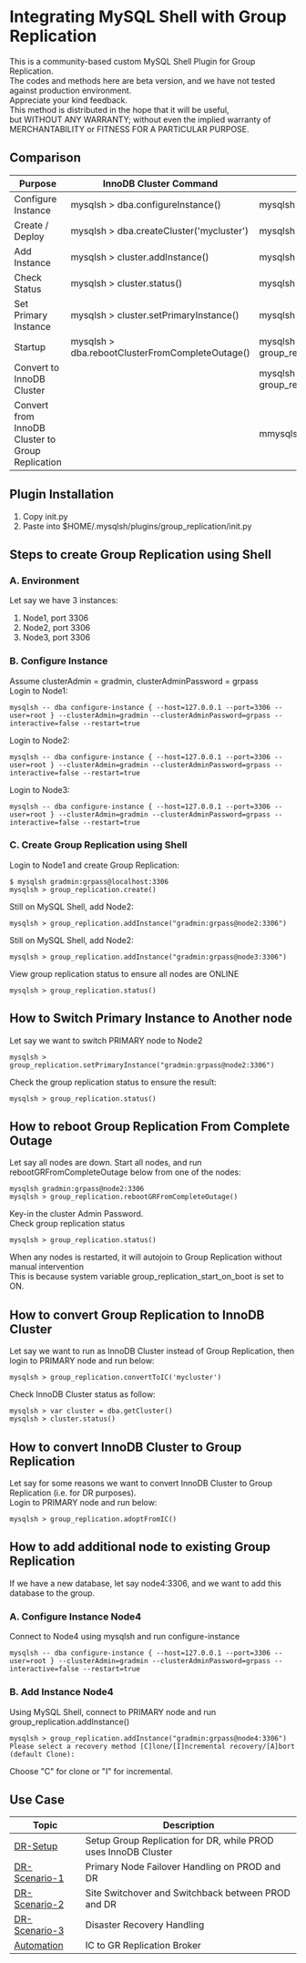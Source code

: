 # Integrating MySQL Shell with Group Replication
This is a community-based custom MySQL Shell Plugin for Group Replication. </br>
The codes and methods here are beta version, and we have not tested against production environment. </br>
Appreciate your kind feedback.
</br>
This method is distributed in the hope that it will be useful,
</br> but WITHOUT ANY WARRANTY; without even the implied warranty of
</br> MERCHANTABILITY or FITNESS FOR A PARTICULAR PURPOSE. 

## Comparison

| Purpose | InnoDB Cluster Command | Group Replication Command |
| ------|-------------|---------------- |
| Configure Instance | mysqlsh > dba.configureInstance() | mysqlsh > dba.configureInstance() |
| Create / Deploy | mysqlsh > dba.createCluster('mycluster') | mysqlsh > group_replication.create() |
| Add Instance | mysqlsh > cluster.addInstance() | mysqlsh > group_replication.addInstance() |
| Check Status | mysqlsh > cluster.status() | mysqlsh > group_replication.status() |
| Set Primary Instance | mysqlsh > cluster.setPrimaryInstance() | mysqlsh > group_replication.setPrimaryInstance() |
| Startup  | mysqlsh > dba.rebootClusterFromCompleteOutage() | mysqlsh > group_replication.rebootGRFromCompleteOutage() |
| Convert to InnoDB Cluster |   | mysqlsh > group_replication.convertToIC('mycluster') |
| Convert from InnoDB Cluster to Group Replication |  | mmysqlsh > group_replication.adoptFromIC() |

## Plugin Installation
1. Copy init.py
2. Paste into $HOME/.mysqlsh/plugins/group_replication/init.py
## Steps to create Group Replication using Shell
### A. Environment
Let say we have 3 instances: 
1. Node1, port 3306
2. Node2, port 3306
3. Node3, port 3306
### B. Configure Instance
Assume clusterAdmin = gradmin, clusterAdminPassword = grpass </br>
Login to Node1:
```
mysqlsh -- dba configure-instance { --host=127.0.0.1 --port=3306 --user=root } --clusterAdmin=gradmin --clusterAdminPassword=grpass --interactive=false --restart=true
```
Login to Node2:
```
mysqlsh -- dba configure-instance { --host=127.0.0.1 --port=3306 --user=root } --clusterAdmin=gradmin --clusterAdminPassword=grpass --interactive=false --restart=true
```
Login to Node3:
```
mysqlsh -- dba configure-instance { --host=127.0.0.1 --port=3306 --user=root } --clusterAdmin=gradmin --clusterAdminPassword=grpass --interactive=false --restart=true
```
### C. Create Group Replication using Shell
Login to Node1 and create Group Replication:
```
$ mysqlsh gradmin:grpass@localhost:3306
mysqlsh > group_replication.create()
```
Still on MySQL Shell, add Node2:
```
mysqlsh > group_replication.addInstance("gradmin:grpass@node2:3306")
```
Still on MySQL Shell, add Node2:
```
mysqlsh > group_replication.addInstance("gradmin:grpass@node3:3306")
```
View group replication status to ensure all nodes are ONLINE
```
mysqlsh > group_replication.status()
```
## How to Switch Primary Instance to Another node
Let say we want to switch PRIMARY node to Node2
```
mysqlsh > group_replication.setPrimaryInstance("gradmin:grpass@node2:3306")
```
Check the group replication status to ensure the result:
```
mysqlsh > group_replication.status()
```
## How to reboot Group Replication From Complete Outage
Let say all nodes are down. Start all nodes, and run rebootGRFromCompleteOutage below from one of the nodes:
```
mysqlsh gradmin:grpass@node2:3306
mysqlsh > group_replication.rebootGRFromCompleteOutage()
```
Key-in the cluster Admin Password. </br>
Check group replication status
```
mysqlsh > group_replication.status()
```
When any nodes is restarted, it will autojoin to Group Replication without manual intervention </br>
This is because system variable group_replication_start_on_boot is set to ON.
## How to convert Group Replication to InnoDB Cluster
Let say we want to run as InnoDB Cluster instead of Group Replication, then login to PRIMARY node and run below:
```
mysqlsh > group_replication.convertToIC('mycluster')
```
Check InnoDB Cluster status as follow:
```
mysqlsh > var cluster = dba.getCluster()
mysqlsh > cluster.status()
```
## How to convert InnoDB Cluster to Group Replication
Let say for some reasons we want to convert InnoDB Cluster to Group Replication (i.e. for DR purposes). </br>
Login to PRIMARY node and run below:
```
mysqlsh > group_replication.adoptFromIC()
```
## How to add additional node to existing Group Replication
If we have a new database, let say node4:3306, and we want to add this database to the group. </br>
### A. Configure Instance Node4
Connect to Node4 using mysqlsh and run configure-instance
```
mysqlsh -- dba configure-instance { --host=127.0.0.1 --port=3306 --user=root } --clusterAdmin=gradmin --clusterAdminPassword=grpass --interactive=false --restart=true
```
### B. Add Instance Node4
Using MySQL Shell, connect to PRIMARY node and run group_replication.addInstance()
```
mysqlsh > group_replication.addInstance("gradmin:grpass@node4:3306")
Please select a recovery method [C]lone/[I]ncremental recovery/[A]bort (default Clone): 
```
Choose "C" for clone or "I" for incremental.
## Use Case
| Topic | Description |
| ------|-------------|
| [DR-Setup](https://github.com/tripplea-sg/mysqlsh/tree/main/group_replication/DR-Setup) | Setup Group Replication for DR, while PROD uses InnoDB Cluster |
| [DR-Scenario-1](https://github.com/tripplea-sg/mysqlsh/tree/main/group_replication/1-DR-Schenario) | Primary Node Failover Handling on PROD and DR |
| [DR-Scenario-2](https://github.com/tripplea-sg/mysqlsh/tree/main/group_replication/2-DR-Scenario) | Site Switchover and Switchback between PROD and DR |
| [DR-Scenario-3](https://github.com/tripplea-sg/mysqlsh/tree/main/group_replication/3-DR-Scenario) | Disaster Recovery Handling |
| [Automation](https://github.com/tripplea-sg/mysqlsh/tree/main/group_replication/Future-Development) | IC to GR Replication Broker |



